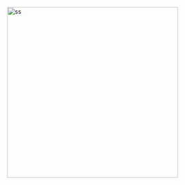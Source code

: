 <img width="400" alt="ss" src="https://user-images.githubusercontent.com/92071471/202553493-ce15d9e5-b1b1-4f0e-bdfc-9f94d726b727.png">
